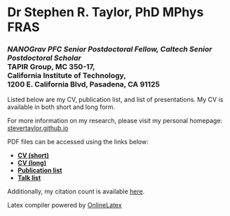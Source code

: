 # Dr Stephen R. Taylor, PhD MPhys FRAS
### *NANOGrav PFC Senior Postdoctoral Fellow, Caltech Senior Postdoctoral Scholar* <br/>TAPIR Group, MC 350-17, <br/> California Institute of Technology, <br/> 1200 E. California Blvd, Pasadena, CA 91125

Listed below are my CV, publication list, and list of
presentations. My CV is available in both short and long form.

For more information on my research, please visit my personal homepage: [stevertaylor.github.io](http://stevertaylor.github.io/)

PDF files can be accessed using the links below:

- [**CV (short)**](https://latexonline.cc/compile?git=https%3A%2F%2Fgithub.com%2Fstevertaylor%2Fcv&target=staylor_cv%2Fstaylor_cv_short.tex&command=pdflatex&trackId=1505849357930)
- [**CV (long)**](https://latexonline.cc/compile?git=https%3A%2F%2Fgithub.com%2Fstevertaylor%2Fcv&target=staylor_cv%2Fstaylor_cv.tex&command=pdflatex&trackId=1505847551951)
- [**Publication list**]()
- [**Talk list**]()

Additionally, my citation count is available [here](https://scholar.google.com/citations?user=iN2djBMAAAAJ&hl=en).

Latex compiler powered by [OnlineLatex](http://latex.aslushnikov.com)
